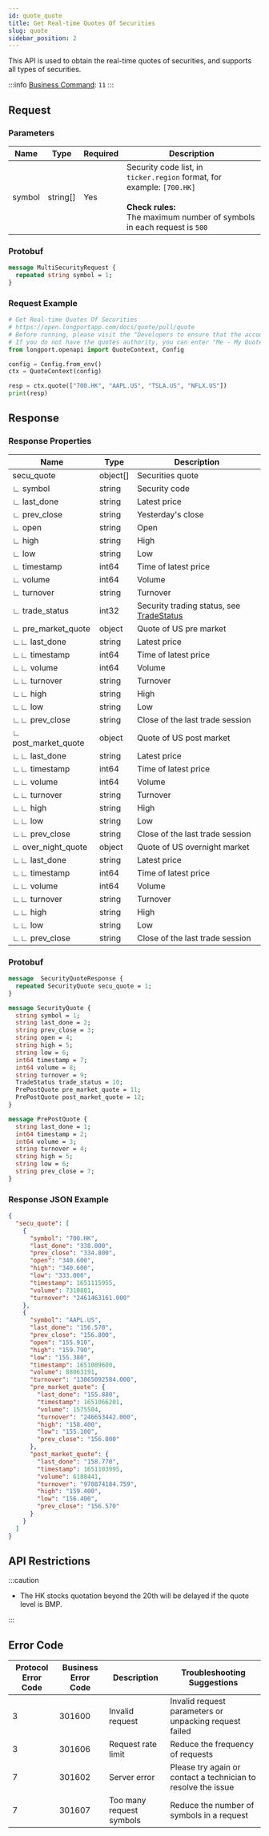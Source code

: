```yaml
---
id: quote_quote
title: Get Real-time Quotes Of Securities
slug: quote
sidebar_position: 2
---
```


This API is used to obtain the real-time quotes of securities, and supports all types of securities.

:::info
[Business Command](../../socket/biz-command): `11`
:::

## Request

### Parameters

| Name   | Type     | Required | Description                                                                                                                                                     |
| ------ | -------- | -------- | --------------------------------------------------------------------------------------------------------------------------------------------------------------- |
| symbol | string[] | Yes      | Security code list, in `ticker.region` format, for example: `[700.HK]` <br /><br />**Check rules:**<br />The maximum number of symbols in each request is `500` |

### Protobuf

```protobuf
message MultiSecurityRequest {
  repeated string symbol = 1;
}
```

### Request Example

```python
# Get Real-time Quotes Of Securities
# https://open.longportapp.com/docs/quote/pull/quote
# Before running, please visit the "Developers to ensure that the account has the correct quotes authority.
# If you do not have the quotes authority, you can enter "Me - My Quotes - Store" to purchase the authority through the "LongPort" mobile app.
from longport.openapi import QuoteContext, Config

config = Config.from_env()
ctx = QuoteContext(config)

resp = ctx.quote(["700.HK", "AAPL.US", "TSLA.US", "NFLX.US"])
print(resp)
```

## Response

### Response Properties

| Name                | Type     | Description                                                                          |
| ------------------- | -------- | ------------------------------------------------------------------------------------ |
| secu_quote          | object[] | Securities quote                                                                     |
| ∟ symbol            | string   | Security code                                                                        |
| ∟ last_done         | string   | Latest price                                                                         |
| ∟ prev_close        | string   | Yesterday's close                                                                    |
| ∟ open              | string   | Open                                                                                 |
| ∟ high              | string   | High                                                                                 |
| ∟ low               | string   | Low                                                                                  |
| ∟ timestamp         | int64    | Time of latest price                                                                 |
| ∟ volume            | int64    | Volume                                                                               |
| ∟ turnover          | string   | Turnover                                                                             |
| ∟ trade_status      | int32    | Security trading status, see [TradeStatus](../objects#tradestatus---security-status) |
| ∟ pre_market_quote  | object   | Quote of US pre market                                                               |
| ∟∟ last_done        | string   | Latest price                                                                         |
| ∟∟ timestamp        | int64    | Time of latest price                                                                 |
| ∟∟ volume           | int64    | Volume                                                                               |
| ∟∟ turnover         | string   | Turnover                                                                             |
| ∟∟ high             | string   | High                                                                                 |
| ∟∟ low              | string   | Low                                                                                  |
| ∟∟ prev_close       | string   | Close of the last trade session                                                      |
| ∟ post_market_quote | object   | Quote of US post market                                                              |
| ∟∟ last_done        | string   | Latest price                                                                         |
| ∟∟ timestamp        | int64    | Time of latest price                                                                 |
| ∟∟ volume           | int64    | Volume                                                                               |
| ∟∟ turnover         | string   | Turnover                                                                             |
| ∟∟ high             | string   | High                                                                                 |
| ∟∟ low              | string   | Low                                                                                  |
| ∟∟ prev_close       | string   | Close of the last trade session                                                      |
| ∟ over_night_quote  | object   | Quote of US overnight market                                                         |
| ∟∟ last_done        | string   | Latest price                                                                         |
| ∟∟ timestamp        | int64    | Time of latest price                                                                 |
| ∟∟ volume           | int64    | Volume                                                                               |
| ∟∟ turnover         | string   | Turnover                                                                             |
| ∟∟ high             | string   | High                                                                                 |
| ∟∟ low              | string   | Low                                                                                  |
| ∟∟ prev_close       | string   | Close of the last trade session                                                      |

### Protobuf

```protobuf
message  SecurityQuoteResponse {
  repeated SecurityQuote secu_quote = 1;
}

message SecurityQuote {
  string symbol = 1;
  string last_done = 2;
  string prev_close = 3;
  string open = 4;
  string high = 5;
  string low = 6;
  int64 timestamp = 7;
  int64 volume = 8;
  string turnover = 9;
  TradeStatus trade_status = 10;
  PrePostQuote pre_market_quote = 11;
  PrePostQuote post_market_quote = 12;
}

message PrePostQuote {
  string last_done = 1;
  int64 timestamp = 2;
  int64 volume = 3;
  string turnover = 4;
  string high = 5;
  string low = 6;
  string prev_close = 7;
}
```

### Response JSON Example

```json
{
  "secu_quote": [
    {
      "symbol": "700.HK",
      "last_done": "338.000",
      "prev_close": "334.800",
      "open": "340.600",
      "high": "340.600",
      "low": "333.000",
      "timestamp": 1651115955,
      "volume": 7310881,
      "turnover": "2461463161.000"
    },
    {
      "symbol": "AAPL.US",
      "last_done": "156.570",
      "prev_close": "156.800",
      "open": "155.910",
      "high": "159.790",
      "low": "155.380",
      "timestamp": 1651089600,
      "volume": 88063191,
      "turnover": "13865092584.000",
      "pre_market_quote": {
        "last_done": "155.880",
        "timestamp": 1651066201,
        "volume": 1575504,
        "turnover": "246653442.000",
        "high": "158.400",
        "low": "155.100",
        "prev_close": "156.800"
      },
      "post_market_quote": {
        "last_done": "158.770",
        "timestamp": 1651103995,
        "volume": 6188441,
        "turnover": "970874184.759",
        "high": "159.400",
        "low": "156.400",
        "prev_close": "156.570"
      }
    }
  ]
}
```

## API Restrictions

:::caution

- The HK stocks quotation beyond the 20th will be delayed if the quote level is BMP.

:::

## Error Code

| Protocol Error Code | Business Error Code | Description              | Troubleshooting Suggestions                                   |
| ------------------- | ------------------- | ------------------------ | ------------------------------------------------------------- |
| 3                   | 301600              | Invalid request          | Invalid request parameters or unpacking request failed        |
| 3                   | 301606              | Request rate limit       | Reduce the frequency of requests                              |
| 7                   | 301602              | Server error             | Please try again or contact a technician to resolve the issue |
| 7                   | 301607              | Too many request symbols | Reduce the number of symbols in a request                     |
